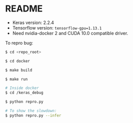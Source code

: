 # README

- Keras version: 2.2.4
- Tensorflow version: `tensorflow-gpu=1.13.1`
- Need nvidia-docker 2 and CUDA 10.0 compatible driver.

To repro bug:

```bash
$ cd <repo_root>

$ cd docker

$ make build

$ make run

# Inside docker
$ cd /keras_debug

$ python repro.py

# To show the slowdown:
$ python repro.py --infer
```
